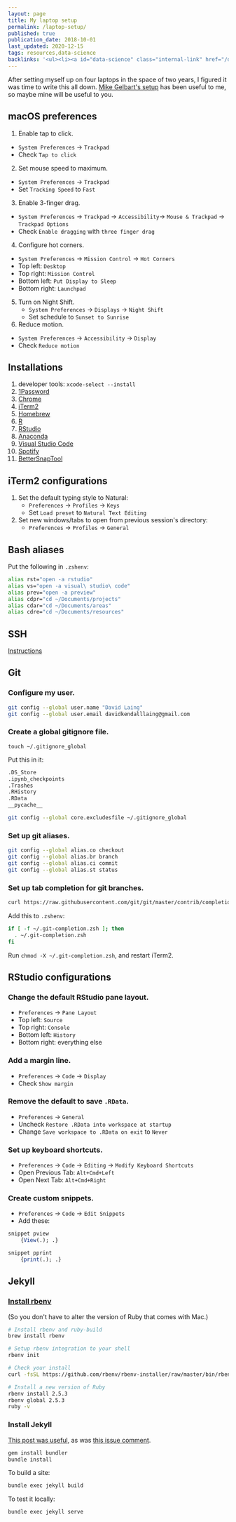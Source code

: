 ```yaml
---
layout: page
title: My laptop setup
permalink: /laptop-setup/
published: true
publication_date: 2018-10-01
last_updated: 2020-12-15
tags: resources,data-science
backlinks: '<ul><li><a id="data-science" class="internal-link" href="/data-science/">Data science</a></li><li><a id="resources" class="internal-link" href="/resources/">Resources</a></li><li><a id="site-history" class="internal-link" href="/site-history/">Site history</a></li></ul>'
---
```


After setting myself up on four laptops in the space of two years, I figured it was time to write this all down. [Mike Gelbart's setup](https://github.com/mgelbart/misc/blob/master/laptop_setup.md) has been useful to me, so maybe mine will be useful to you.

## macOS preferences

1. Enable tap to click.
  - `System Preferences` → `Trackpad`
  - Check `Tap to click`
2. Set mouse speed to maximum.
  - `System Preferences` → `Trackpad`
  - Set `Tracking Speed` to `Fast`
3. Enable 3-finger drag.
  - `System Preferences` → `Trackpad` → `Accessibility`→ `Mouse & Trackpad` → `Trackpad Options` 
  - Check `Enable dragging` with `three finger drag`
4. Configure hot corners. 
  - `System Preferences` → `Mission Control` → `Hot Corners`
  - Top left: `Desktop`
  - Top right: `Mission Control`
  - Bottom left: `Put Display to Sleep`
  - Bottom right: `Launchpad`
5. Turn on Night Shift.
   - `System Preferences` → `Displays` → `Night Shift`
   - Set schedule to `Sunset to Sunrise`
6. Reduce motion.
  - `System Preferences` → `Accessibility` → `Display`
  - Check `Reduce motion`

## Installations

1. developer tools: `xcode-select --install`
2. [1Password](https://1password.com/)
3. [Chrome](https://www.google.ca/chrome/?brand=CHBD&gclid=Cj0KCQiAgMPgBRDDARIsAOh3uyLH9FyD5U6BuJ2Co_vlFaAEiDZYtHyFz2Wf-ESUYLTFpSxdpRLTXgQaAvyDEALw_wcB&gclsrc=aw.ds)
4. [iTerm2](https://www.iterm2.com/)
5. [Homebrew](https://brew.sh/)
6. [R](https://cran.rstudio.com/bin/macosx/)
7. [RStudio](https://www.rstudio.com/products/rstudio/download/)
8. [Anaconda](https://www.anaconda.com/download/#macos)
9. [Visual Studio Code](https://code.visualstudio.com/)
10. [Spotify](https://www.spotify.com/ca-en/download/other/)
11. [BetterSnapTool](https://folivora.ai/bettersnaptool)

## iTerm2 configurations

1. Set the default typing style  to Natural:
	- `Preferences` → `Profiles` → `Keys`
	- Set `Load preset` to `Natural Text Editing`
2. Set new windows/tabs to open from previous session's directory:
	- `Preferences` → `Profiles` → `General`

## Bash aliases

Put the following in `.zshenv`:

```zsh
alias rst="open -a rstudio"
alias vs="open -a visual\ studio\ code"
alias prev="open -a preview"
alias cdpr="cd ~/Documents/projects"
alias cdar="cd ~/Documents/areas"
alias cdre="cd ~/Documents/resources"
```

## SSH

[Instructions](https://help.github.com/articles/generating-a-new-ssh-key-and-adding-it-to-the-ssh-agent/)

## Git 

### Configure my user.

```zsh
git config --global user.name "David Laing"
git config --global user.email davidkendalllaing@gmail.com
```

### Create a global gitignore file.

`touch ~/.gitignore_global`

Put this in it:

```zsh
.DS_Store
.ipynb_checkpoints
.Trashes
.RHistory
.RData
__pycache__
```

```zsh
git config --global core.excludesfile ~/.gitignore_global
```

### Set up git aliases.

```zsh
git config --global alias.co checkout
git config --global alias.br branch
git config --global alias.ci commit
git config --global alias.st status
```

### Set up tab completion for git branches.

```zsh
curl https://raw.githubusercontent.com/git/git/master/contrib/completion/git-completion.zsh -o ~/.git-completion.zsh
```

Add this to `.zshenv`:

```zsh
if [ -f ~/.git-completion.zsh ]; then
  . ~/.git-completion.zsh
fi
```

Run `chmod -X ~/.git-completion.zsh`, and restart iTerm2.

## RStudio configurations

### Change the default RStudio pane layout.

- `Preferences` → `Pane Layout`
- Top left: `Source`
- Top right: `Console`
- Bottom left: `History`
- Bottom right: everything else

### Add a margin line.

- `Preferences` → `Code` → `Display`
- Check `Show margin`

### Remove the default to save `.RData`.

- `Preferences` → `General`
- Uncheck `Restore .RData into workspace at startup`
- Change `Save workspace to .RData on exit` to `Never`

### Set up keyboard shortcuts.

- `Preferences` → `Code` → `Editing` → `Modify Keyboard Shortcuts`
- Open Previous Tab: `Alt+Cmd+Left`
- Open Next Tab: `Alt+Cmd+Right`

### Create custom snippets.

- `Preferences` → `Code` → `Edit Snippets`
- Add these:

```R
snippet pview
	{View(.); .}

snippet pprint
	{print(.); .}
```

## Jekyll

### [Install rbenv](https://jekyllrb.com/docs/installation/macos/) 

(So you don't have to alter the version of Ruby that comes with Mac.)

```zsh
# Install rbenv and ruby-build
brew install rbenv

# Setup rbenv integration to your shell
rbenv init

# Check your install
curl -fsSL https://github.com/rbenv/rbenv-installer/raw/master/bin/rbenv-doctor | bash

# Install a new version of Ruby
rbenv install 2.5.3
rbenv global 2.5.3
ruby -v
```

### Install Jekyll

[This post was useful](http://kbroman.org/simple_site/pages/local_test.html), as was [this issue comment](https://github.com/bundler/bundler/issues/1767#issuecomment-4787059).

```zsh
gem install bundler
bundle install
```

To build a site:

```zsh
bundle exec jekyll build
```

To test it locally:

```zsh
bundle exec jekyll serve
```